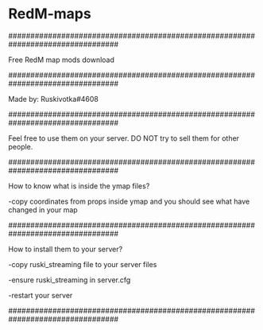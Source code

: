 # RedM-maps
#################################################################################

Free RedM map mods download

#################################################################################

Made by: Ruskivotka#4608

#################################################################################

Feel free to use them on your server. DO NOT try to sell them for other people. 

#################################################################################

How to know what is inside the ymap files?

-copy coordinates from props inside ymap and you should see what have changed in your map

#################################################################################

How to install them to your server?

-copy ruski_streaming file to your server files

-ensure ruski_streaming in server.cfg

-restart your server

#################################################################################

